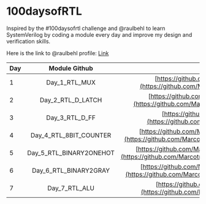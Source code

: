 # 100daysofRTL
Inspired by the #100daysofrtl challenge and @raulbehl to learn SystemVerilog by coding a module every day and improve my design and verification skills.

Here is the link to @raulbehl profile: [Link](https://github.com/raulbehl)

| Day  | Module Github  | Link|
| :------------ |:---------------:| :-----:|
| 1     | Day_1_RTL_MUX| [https://github.com/Marcotronics/100daysofRTL/001_RTL_MUX](https://github.com/Marcotronics/100daysofRTL/tree/main/001_RTL_MUX) |
| 2    | Day_2_RTL_D_LATCH| [https://github.com/Marcotronics/100daysofRTL/002_RTL_D_LATCH](https://github.com/Marcotronics/100daysofRTL/tree/main/002_RTL_D_LATCH) |
| 3    | Day_3_RTL_D_FF| [https://github.com/Marcotronics/100daysofRTL/003_D_FF](https://github.com/Marcotronics/100daysofRTL/tree/main/003_D_FF) |
| 4   | Day_4_RTL_8BIT_COUNTER| [https://github.com/Marcotronics/100daysofRTL/004_RTL_8BIT_COUNTER](https://github.com/Marcotronics/100daysofRTL/tree/main/004_RTL_8BIT_COUNTER) |
| 5   | Day_5_RTL_BINARY2ONEHOT| [https://github.com/Marcotronics/100daysofRTL/005_RTL_BINARY2ONEHOT](https://github.com/Marcotronics/100daysofRTL/tree/main/005_RTL_BINARY2ONEHOT) |
| 6   | Day_6_RTL_BINARY2GRAY| [https://github.com/Marcotronics/100daysofRTL/006_RTL_BINARY2GRAY](https://github.com/Marcotronics/100daysofRTL/tree/main/006_RTL_BINARY2GRAY) |
| 7   | Day_7_RTL_ALU| [https://github.com/Marcotronics/100daysofRTL/007_RTL_ALU](https://github.com/Marcotronics/100daysofRTL/tree/main/007_RTL_ALU) |
